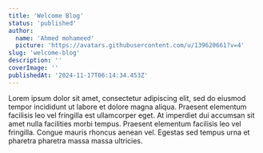 ```yaml
---
title: 'Welcome Blog'
status: 'published'
author:
  name: 'Ahmed mohameed'
  picture: 'https://avatars.githubusercontent.com/u/139620661?v=4'
slug: 'welcome-blog'
description: ''
coverImage: ''
publishedAt: '2024-11-17T06:14:34.453Z'
---
```


Lorem ipsum dolor sit amet, consectetur adipiscing elit, sed do eiusmod tempor incididunt ut labore et dolore magna aliqua. Praesent elementum facilisis leo vel fringilla est ullamcorper eget. At imperdiet dui accumsan sit amet nulla facilities morbi tempus. Praesent elementum facilisis leo vel fringilla. Congue mauris rhoncus aenean vel. Egestas sed tempus urna et pharetra pharetra massa massa ultricies.